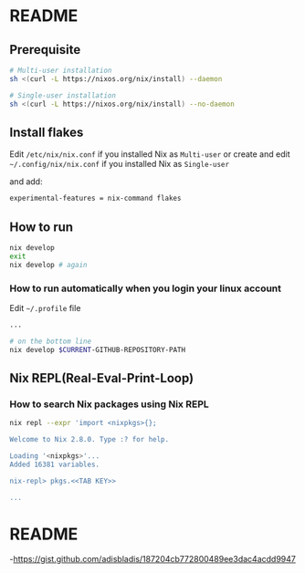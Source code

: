 # README

## Prerequisite

```bash
# Multi-user installation
sh <(curl -L https://nixos.org/nix/install) --daemon

# Single-user installation
sh <(curl -L https://nixos.org/nix/install) --no-daemon
```

## Install flakes

Edit `/etc/nix/nix.conf` if you installed Nix as `Multi-user` or
create and edit `~/.config/nix/nix.conf` if you installed Nix as `Single-user`

and add:

```bash
experimental-features = nix-command flakes
```

## How to run

```bash
nix develop
exit
nix develop # again
```
### How to run automatically when you login your linux account

Edit `~/.profile` file

```bash
...

# on the bottom line
nix develop $CURRENT-GITHUB-REPOSITORY-PATH
```

## Nix REPL(Real-Eval-Print-Loop)

### How to search Nix packages using Nix REPL

```bash
nix repl --expr 'import <nixpkgs>{};

Welcome to Nix 2.8.0. Type :? for help.

Loading '<nixpkgs>'...
Added 16381 variables.

nix-repl> pkgs.<<TAB KEY>>

...
```

# README

-<https://gist.github.com/adisbladis/187204cb772800489ee3dac4acdd9947>
